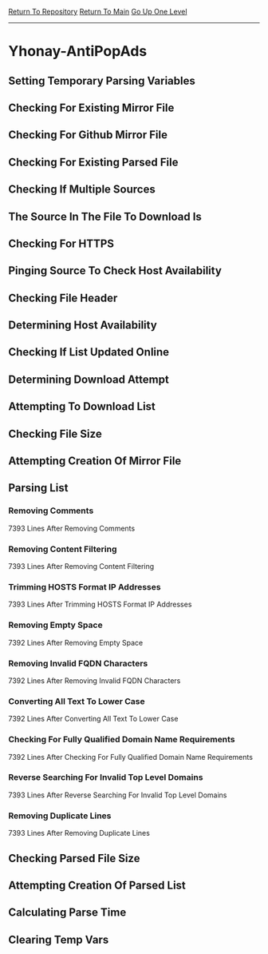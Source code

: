 [Return To Repository](https://github.com/deathbybandaid/piholeparser/)
[Return To Main](https://github.com/deathbybandaid/piholeparser/blob/master/RecentRunLogs/Mainlog.md)
[Go Up One Level](https://github.com/deathbybandaid/piholeparser/blob/master/RecentRunLogs/TopLevelScripts/30-Processing-External-Blacklists.md)
____________________________________
# Yhonay-AntiPopAds
## Setting Temporary Parsing Variables
## Checking For Existing Mirror File
## Checking For Github Mirror File
## Checking For Existing Parsed File
## Checking If Multiple Sources
## The Source In The File To Download Is
## Checking For HTTPS
## Pinging Source To Check Host Availability
## Checking File Header
## Determining Host Availability
## Checking If List Updated Online
## Determining Download Attempt
## Attempting To Download List
## Checking File Size
## Attempting Creation Of Mirror File
## Parsing List
### Removing Comments
7393 Lines After Removing Comments
### Removing Content Filtering
7393 Lines After Removing Content Filtering
### Trimming HOSTS Format IP Addresses
7393 Lines After Trimming HOSTS Format IP Addresses
### Removing Empty Space
7392 Lines After Removing Empty Space
### Removing Invalid FQDN Characters
7392 Lines After Removing Invalid FQDN Characters
### Converting All Text To Lower Case
7392 Lines After Converting All Text To Lower Case
### Checking For Fully Qualified Domain Name Requirements
7392 Lines After Checking For Fully Qualified Domain Name Requirements
### Reverse Searching For Invalid Top Level Domains
7393 Lines After Reverse Searching For Invalid Top Level Domains
### Removing Duplicate Lines
7393 Lines After Removing Duplicate Lines
## Checking Parsed File Size
## Attempting Creation Of Parsed List
## Calculating Parse Time
## Clearing Temp Vars
